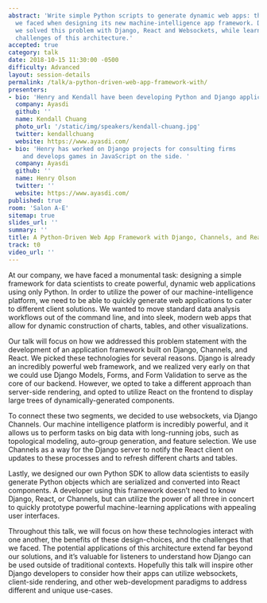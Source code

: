 ```yaml
---
abstract: 'Write simple Python scripts to generate dynamic web apps: this is the challenge
  we faced when designing its new machine-intelligence app framework. Discover how
  we solved this problem with Django, React and Websockets, while learning about the
  challenges of this architecture.'
accepted: true
category: talk
date: 2018-10-15 11:30:00 -0500
difficulty: Advanced
layout: session-details
permalink: /talk/a-python-driven-web-app-framework-with/
presenters:
- bio: 'Henry and Kendall have been developing Python and Django applications at Ayasdi for the past two years. Ayasdi is a machine intelligence company helping businesses understand their data and optimize their processes. Previously, Kendall was a co-organizer at the San Diego Python Users Group, and has given several Python-related workshops and tutorials.'
  company: Ayasdi
  github: ''
  name: Kendall Chuang
  photo_url: '/static/img/speakers/kendall-chuang.jpg'
  twitter: kendallchuang
  website: https://www.ayasdi.com/
- bio: 'Henry has worked on Django projects for consulting firms
    and develops games in JavaScript on the side. '
  company: Ayasdi
  github: ''
  name: Henry Olson
  twitter: ''
  website: https://www.ayasdi.com/
published: true
room: 'Salon A-E'
sitemap: true
slides_url: ''
summary: ''
title: A Python-Driven Web App Framework with Django, Channels, and React
track: t0
video_url: ''
---
```


At our company, we have faced a monumental task: designing a simple framework for data scientists to create powerful, dynamic web applications using only Python. In order to utilize the power of our machine-intelligence platform, we need to be able to quickly generate web applications to cater to different client solutions. We wanted to move standard data analysis workflows out of the command line, and into sleek, modern web apps that allow for dynamic construction of charts, tables, and other visualizations.

Our talk will focus on how we addressed this problem statement with the development of an application framework built on Django, Channels, and React. We picked these technologies for several reasons. Django is already an incredibly powerful web framework, and we realized very early on that we could use Django Models, Forms, and Form Validation to serve as the core of our backend. However, we opted to take a different approach than server-side rendering, and opted to utilize React on the frontend to display large trees of dynamically-generated components.

To connect these two segments, we decided to use websockets, via Django Channels. Our machine intelligence platform is incredibly powerful, and it allows us to perform tasks on big data with long-running jobs, such as topological modeling, auto-group generation, and feature selection. We use Channels as a way for the Django server to notify the React client on updates to these processes and to refresh different charts and tables.

Lastly, we designed our own Python SDK to allow data scientists to easily generate Python objects which are serialized and converted into React components. A developer using this framework doesn’t need to know Django, React, or Channels, but can utilize the power of all three in concert to quickly prototype powerful machine-learning applications with appealing user interfaces.

Throughout this talk, we will focus on how these technologies interact with one another, the benefits of these design-choices, and the challenges that we faced. The potential applications of this architecture extend far beyond our solutions, and it’s valuable for listeners to understand how Django can be used outside of traditional contexts. Hopefully this talk will inspire other Django developers to consider how their apps can utilize websockets, client-side rendering, and other web-development paradigms to address different and unique use-cases.
